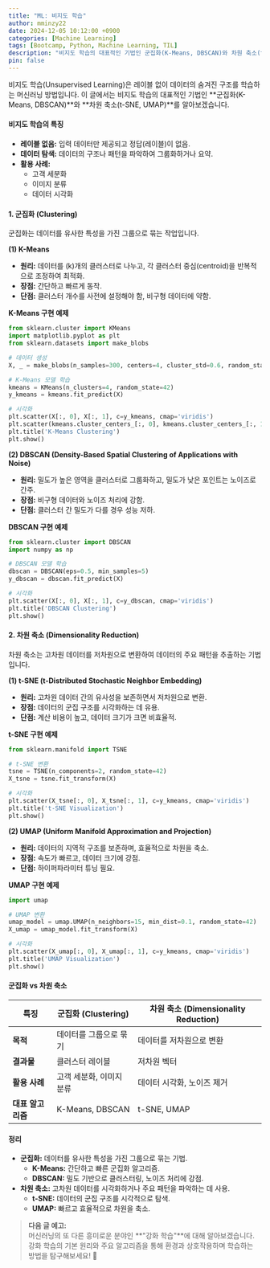 ```yaml
---
title: "ML: 비지도 학습"
author: mminzy22
date: 2024-12-05 10:12:00 +0900
categories: [Machine Learning]
tags: [Bootcamp, Python, Machine Learning, TIL]
description: "비지도 학습의 대표적인 기법인 군집화(K-Means, DBSCAN)와 차원 축소(t-SNE, UMAP)"
pin: false
---
```




비지도 학습(Unsupervised Learning)은 레이블 없이 데이터의 숨겨진 구조를 학습하는 머신러닝 방법입니다. 이 글에서는 비지도 학습의 대표적인 기법인 **군집화(K-Means, DBSCAN)**와 **차원 축소(t-SNE, UMAP)**를 알아보겠습니다.


#### 비지도 학습의 특징

- **레이블 없음:** 입력 데이터만 제공되고 정답(레이블)이 없음.
- **데이터 탐색:** 데이터의 구조나 패턴을 파악하여 그룹화하거나 요약.
- **활용 사례:** 
  - 고객 세분화
  - 이미지 분류
  - 데이터 시각화


#### 1. 군집화 (Clustering)

군집화는 데이터를 유사한 특성을 가진 그룹으로 묶는 작업입니다.

**(1) K-Means**
- **원리:** 데이터를 \(k\)개의 클러스터로 나누고, 각 클러스터 중심(centroid)을 반복적으로 조정하여 최적화.
- **장점:** 간단하고 빠르게 동작.
- **단점:** 클러스터 개수를 사전에 설정해야 함, 비구형 데이터에 약함.

**K-Means 구현 예제**
```python
from sklearn.cluster import KMeans
import matplotlib.pyplot as plt
from sklearn.datasets import make_blobs

# 데이터 생성
X, _ = make_blobs(n_samples=300, centers=4, cluster_std=0.6, random_state=42)

# K-Means 모델 학습
kmeans = KMeans(n_clusters=4, random_state=42)
y_kmeans = kmeans.fit_predict(X)

# 시각화
plt.scatter(X[:, 0], X[:, 1], c=y_kmeans, cmap='viridis')
plt.scatter(kmeans.cluster_centers_[:, 0], kmeans.cluster_centers_[:, 1], s=300, c='red', marker='X')
plt.title('K-Means Clustering')
plt.show()
```


**(2) DBSCAN (Density-Based Spatial Clustering of Applications with Noise)**
- **원리:** 밀도가 높은 영역을 클러스터로 그룹화하고, 밀도가 낮은 포인트는 노이즈로 간주.
- **장점:** 비구형 데이터와 노이즈 처리에 강함.
- **단점:** 클러스터 간 밀도가 다를 경우 성능 저하.

**DBSCAN 구현 예제**
```python
from sklearn.cluster import DBSCAN
import numpy as np

# DBSCAN 모델 학습
dbscan = DBSCAN(eps=0.5, min_samples=5)
y_dbscan = dbscan.fit_predict(X)

# 시각화
plt.scatter(X[:, 0], X[:, 1], c=y_dbscan, cmap='viridis')
plt.title('DBSCAN Clustering')
plt.show()
```


#### 2. 차원 축소 (Dimensionality Reduction)

차원 축소는 고차원 데이터를 저차원으로 변환하여 데이터의 주요 패턴을 추출하는 기법입니다.

**(1) t-SNE (t-Distributed Stochastic Neighbor Embedding)**
- **원리:** 고차원 데이터 간의 유사성을 보존하면서 저차원으로 변환.
- **장점:** 데이터의 군집 구조를 시각화하는 데 유용.
- **단점:** 계산 비용이 높고, 데이터 크기가 크면 비효율적.

**t-SNE 구현 예제**
```python
from sklearn.manifold import TSNE

# t-SNE 변환
tsne = TSNE(n_components=2, random_state=42)
X_tsne = tsne.fit_transform(X)

# 시각화
plt.scatter(X_tsne[:, 0], X_tsne[:, 1], c=y_kmeans, cmap='viridis')
plt.title('t-SNE Visualization')
plt.show()
```


**(2) UMAP (Uniform Manifold Approximation and Projection)**
- **원리:** 데이터의 지역적 구조를 보존하며, 효율적으로 차원을 축소.
- **장점:** 속도가 빠르고, 데이터 크기에 강점.
- **단점:** 하이퍼파라미터 튜닝 필요.

**UMAP 구현 예제**
```python
import umap

# UMAP 변환
umap_model = umap.UMAP(n_neighbors=15, min_dist=0.1, random_state=42)
X_umap = umap_model.fit_transform(X)

# 시각화
plt.scatter(X_umap[:, 0], X_umap[:, 1], c=y_kmeans, cmap='viridis')
plt.title('UMAP Visualization')
plt.show()
```


#### 군집화 vs 차원 축소

| **특징**              | **군집화 (Clustering)**               | **차원 축소 (Dimensionality Reduction)**    |
|-----------------------|---------------------------------------|--------------------------------------------|
| **목적**              | 데이터를 그룹으로 묶기                 | 데이터를 저차원으로 변환                     |
| **결과물**            | 클러스터 레이블                       | 저차원 벡터                                |
| **활용 사례**          | 고객 세분화, 이미지 분류               | 데이터 시각화, 노이즈 제거                  |
| **대표 알고리즘**       | K-Means, DBSCAN                      | t-SNE, UMAP                                |


#### 정리

- **군집화:** 데이터를 유사한 특성을 가진 그룹으로 묶는 기법.
  - **K-Means:** 간단하고 빠른 군집화 알고리즘.
  - **DBSCAN:** 밀도 기반으로 클러스터링, 노이즈 처리에 강점.
- **차원 축소:** 고차원 데이터를 시각화하거나 주요 패턴을 파악하는 데 사용.
  - **t-SNE:** 데이터의 군집 구조를 시각적으로 탐색.
  - **UMAP:** 빠르고 효율적으로 차원을 축소.

> **다음 글 예고:**  
> 머신러닝의 또 다른 흥미로운 분야인 **"강화 학습"**에 대해 알아보겠습니다. 강화 학습의 기본 원리와 주요 알고리즘을 통해 환경과 상호작용하며 학습하는 방법을 탐구해보세요! 🚀
